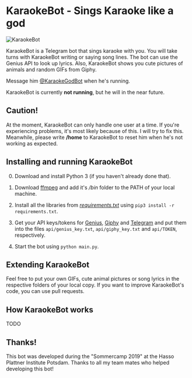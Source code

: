 # KaraokeBot - Sings Karaoke like a god
![KaraokeBot](https://upload.wikimedia.org/wikipedia/de/thumb/d/d9/Vogue_DV_14_006_Petula_Clark.jpg/240px-Vogue_DV_14_006_Petula_Clark.jpg)

KaraokeBot is a Telegram bot that sings karaoke with you. You will take turns with KaraokeBot writing or saying song lines. The bot can use the Genius API to look up lyrics. Also, KaraokeBot shows you cute pictures of animals and random GIFs from Giphy. 

Message him [@KaraokeGodBot](https://t.me/KaraokeGodBot) when he's running.

KaraokeBot is currently **not running**, but he will in the near future.

## Caution!
At the moment, KaraokeBot can only handle one user at a time. If you're experiencing problems, it's most likely because of this. I will try to fix this. Meanwhile, please write **/home** to KaraokeBot to reset him when he's not working as expected.

## Installing and running KaraokeBot

0. Download and install Python 3 (if you haven't already done that).

1. Download [ffmpeg](https://ffmpeg.org/download.html) and add it's _/bin_ folder to the PATH of your local machine.

2. Install all the libraries from [_requirements.txt_](requirements.txt) using `pip3 install -r requirements.txt`.

3. Get your API keys/tokens for [Genius](https://genius.com/api-clients/new), [Giphy](https://developers.giphy.com/dashboard/?create=true) and [Telegram](https://t.me/BotFather) and put them into the files `api/genius_key.txt`, `api/giphy_key.txt` and `api/TOKEN`, respectively.

4. Start the bot using `python main.py`.

## Extending KaraokeBot
Feel free to put your own GIFs, cute animal pictures or song lyrics in the respective folders of your local copy. If you want to improve KaraokeBot's code, you can use pull requests.

## How KaraokeBot works

TODO

## Thanks!
This bot was developed during the "Sommercamp 2019" at the Hasso Plattner Institute Potsdam. Thanks to all my team mates who helped developing this bot!
